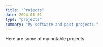 ```yaml
---
title: "Projects"
date: 2024-01-01
type: "projects"
summary: "My software and past projects."
---
```


Here are some of my notable projects.
